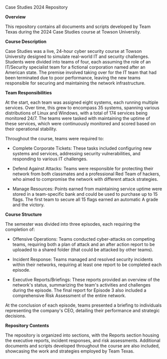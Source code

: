 Case Studies 2024 Repository

**Overview**

This repository contains all documents and scripts developed by Team Texas during the 2024 Case Studies course at Towson University.


**Course Description**

Case Studies was a live, 24-hour cyber security course at Towson University designed to simulate real-world IT and security challenges. Students were divided into teams of four, each assuming the role of an IT/Security specialist team for a fictional corporation named after an American state. The premise involved taking over for the IT team that had been terminated due to poor performance, leaving the new teams responsible for securing and maintaining the network infrastructure.


**Team Responsibilities**

At the start, each team was assigned eight systems, each running multiple services. Over time, this grew to encompass 35 systems, spanning various distributions of Linux and Windows, with a total of 174 services being monitored 24/7. The teams were tasked with maintaining the uptime of these services, which were continuously monitored and scored based on their operational stability.

Throughout the course, teams were required to:

- Complete Corporate Tickets: These tasks included configuring new systems and services, addressing security vulnerabilities, and responding to various IT challenges.

- Defend Against Attacks: Teams were responsible for protecting their network from both classmates and a professional Red Team of hackers, who aimed to compromise the network with different attack strategies.

- Manage Resources: Points earned from maintaining service uptime were stored in a team-specific bank and could be used to purchase up to 15 flags. The first team to secure all 15 flags earned an automatic A grade and the victory.


**Course Structure**

The semester was divided into three episodes, each requiring the completion of:

- Offensive Operations: Teams conducted cyber-attacks on competing teams, requiring both a plan of attack and an after action report to be uploaded to a shared folder (that could be attacked by other teams).

- Incident Response: Teams managed and resolved security incidents within their networks, requiring at least one report to be completed each episode.

- Executive Reports/Briefings: These reports provided an overview of the network's status, summarizing the team's activities and challenges during the episode. The final report for Episode 3 also included a comprehensive Risk Assessment of the entire network.

At the conclusion of each episode, teams presented a briefing to individuals representing the company's CEO, detailing their performance and strategic decisions.


**Repository Contents**

The repository is organized into sections, with the Reports section housing the executive reports, incident responses, and risk assessments. Additional documents and scripts developed throughout the course are also included, showcasing the work and strategies employed by Team Texas.


